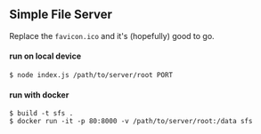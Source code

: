 ## Simple File Server

Replace the `favicon.ico` and it's (hopefully) good to go.

#### run on local device
```
$ node index.js /path/to/server/root PORT
```

#### run with docker
```
$ build -t sfs .
$ docker run -it -p 80:8000 -v /path/to/server/root:/data sfs
```